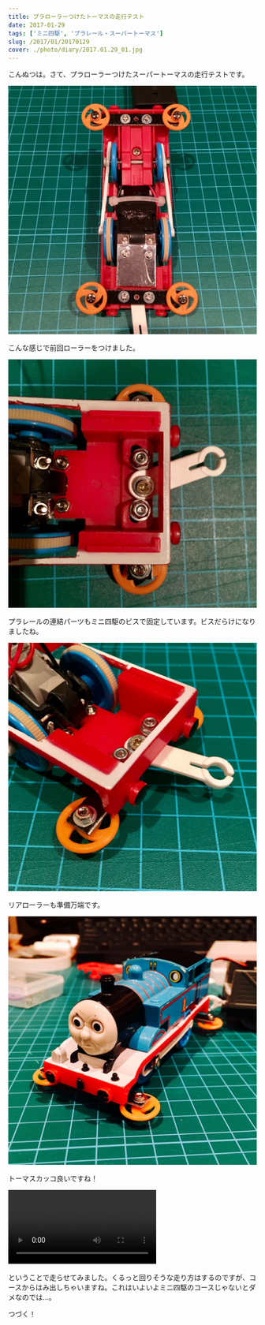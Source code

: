 ```yaml
---
title: プラローラーつけたトーマスの走行テスト
date: 2017-01-29
tags: ['ミニ四駆', 'プラレール・スーパートーマス']
slug: /2017/01/20170129
cover: ./photo/diary/2017.01.29_01.jpg
---
```


<p class="sentence">
こんぬつは。さて、プラローラーつけたスーパートーマスの走行テストです。
</p>
<div class="center"><img class="img-fluid" src="./photo/diary/2017.01.29_01.jpg"></div>
<p class="sentence spacing">こんな感じで前回ローラーをつけました。</p>
<div class="center"><img class="img-fluid" src="./photo/diary/2017.01.29_02.jpg"></div>
<p class="sentence spacing">プラレールの連結パーツもミニ四駆のビスで固定しています。ビスだらけになりましたね。</p>
<div class="center"><img class="img-fluid" src="./photo/diary/2017.01.29_03.jpg"></div>
<p class="sentence spacing">リアローラーも準備万端です。</p>
<div class="center"><img class="img-fluid" src="./photo/diary/2017.01.29_04.jpg"></div>
<p class="sentence spacing">トーマスカッコ良いですね！</p>
<div class="center"><video class="img-fluid" src="./photo/diary/2017.01.29_05.mp4" controls></div>
<p class="sentence spacing">ということで走らせてみました。くるっと回りそうな走り方はするのですが、コースからはみ出しちゃいますね。これはいよいよミニ四駆のコースじゃないとダメなのでは…。</p>
<p class="sentence spacing">つづく！</p>

